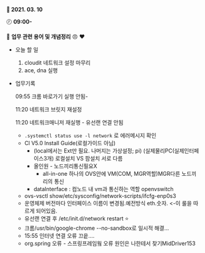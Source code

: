 **:date: 2021. 03. 10** 

:clock8: **09:00-**

:bookmark_tabs: **업무 관련 용어 및 개념정리** :angry: :heart:



* 오늘 할 일
  
  1. cloudit 네트워크 설정 마무리
  2.  ace, dna 실행
  
* 업무기록

  09:55 크롬 바로가기 실행 안됨-

  11:20 네트워크 브릿지 재설정

  11:20 네트워크매니저 재실행 - 유선랜 연결 안됨

  * `.systemctl status use -l network` 로 에러메시지 확인
  * Cl V5.0 Install Guide(로컬가이드 아님)
    * (local에서는 Ext만 필요. 나머지는 가상설정; pi) (실제물리PC(실제인터페이스3개)
      로컬설치 VS 팜설치 서로 다름
    * 올인원 - 노드끼리통신필요X
      * all-in-one 하나의 OVS안에 VM(COM, MGR역할)MGR다른 노드끼리의 통신
    * dataInterface : 컴노드 내 vm과 통신하는 역할 openvswitch
  * ovs-vsctl show/etc/sysconfig/network-scripts/ifcfg-enp0s3
  * 운영체제 버전마다 인터페이스 이름이 변경됨.예전방식 eth.숫자. <-이 룰을 따르게 되어있음.
  * 유선랜 연결 후 /etc/init.d/network restart :star:
  * 크롬/usr/bin/google-chrome --no-sandbox로 일시적 해결…
  * 15:55 인터넷 연결 오류 끄읕….
  * org.spring 오류 - 스프링프레임웤 오류 원인은 나한테서 찾기MidDriver153
